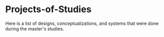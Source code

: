 # Projects-of-Studies

Here is a list of designs, conceptualizations, and systems that were done during the master's studies.

